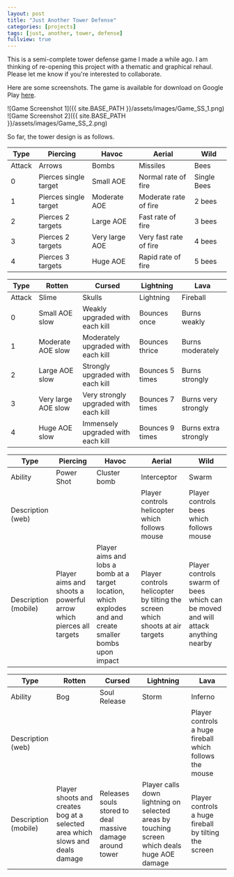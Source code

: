 ```yaml
---
layout: post
title: "Just Another Tower Defense"
categories: [projects]
tags: [just, another, tower, defense]
fullview: true
---
```


This is a semi-complete tower defense game I made a while ago. I am thinking of re-opening this project with a thematic and graphical rehaul. Please let me know if you're interested to collaborate.

Here are some screenshots. The game is available for download on Google Play [here](https://play.google.com/store/apps/details?id=com.justanothertowerdefense).

![Game Screenshot 1]({{ site.BASE_PATH }}/assets/images/Game_SS_1.png)  
![Game Screenshot 2]({{ site.BASE_PATH }}/assets/images/Game_SS_2.png)  

So far, the tower design is as follows.

|Type	|Piercing				|Havoc			|Aerial					|Wild			|
|-------|-----------------------|---------------|-----------------------|---------------|
|Attack	|Arrows					|Bombs			|Missiles				|Bees			|
|0		|Pierces single target	|Small AOE		|Normal rate of fire	|Single Bees 	|
|1		|Pierces single target	|Moderate AOE	|Moderate rate of fire	|2 bees 		|
|2		|Pierces 2 targets		|Large AOE		|Fast rate of fire		|3 bees 		|
|3		|Pierces 2 targets		|Very large AOE	|Very fast rate of fire	|4 bees 		|
|4		|Pierces 3 targets		|Huge AOE		|Rapid rate of fire		|5 bees 		|
				
|Type	|Rotten					|Cursed									|Lightning			|Lava 					|
|-------|-----------------------|---------------------------------------|-------------------|-----------------------|
|Attack	|Slime					|Skulls									|Lightning			|Fireball 				|
|0		|Small AOE slow			|Weakly upgraded with each kill			|Bounces once		|Burns weakly 			|
|1		|Moderate AOE slow		|Moderately upgraded with each kill		|Bounces thrice		|Burns moderately 		|
|2		|Large AOE slow			|Strongly upgraded with each kill		|Bounces 5 times	|Burns strongly 		|
|3		|Very large AOE slow	|Very strongly upgraded with each kill	|Bounces 7 times	|Burns very strongly 	|
|4		|Huge AOE slow			|Immensely upgraded with each kill		|Bounces 9 times	|Burns extra strongly 	|
				
|Type						|Piercing															|Havoc																										|Aerial																			|Wild 	 																								|
|---------------------------|-------------------------------------------------------------------|-----------------------------------------------------------------------------------------------------------|-------------------------------------------------------------------------------|-------------------------------------------------------------------------------------------------------|
|Ability					|Power Shot															|Cluster bomb																								|Interceptor																	|Swarm 																									|
|Description (web)			|																	|																											|Player controls helicopter which follows mouse									|Player controls bees which follows mouse 																|
|Description (mobile)		|Player aims and shoots a powerful arrow which pierces all targets	|Player aims and lobs a bomb at a target location, which explodes  and and create smaller bombs upon impact	|Player controls helicopter by tilting the screen which shoots at air targets	|Player controls swarm of bees which can be moved and will attack anything nearby						|
				
|Type						|Rotten																			|Cursed														|Lightning																						|Lava 														|
|---------------------------|-------------------------------------------------------------------------------|-----------------------------------------------------------|-----------------------------------------------------------------------------------------------|-----------------------------------------------------------|
|Ability					|Bog																			|Soul Release												|Storm																							|Inferno													|
|Description (web)			|																				|															|																								|Player controls a huge fireball which follows the mouse	|
|Description (mobile)		|Player shoots and creates bog at a selected area which slows and deals damage	|Releases souls stored to deal massive damage around tower	|Player calls down lightning on selected areas by touching screen which deals huge AOE damage	|Player controls a huge fireball by tilting the screen 		|

